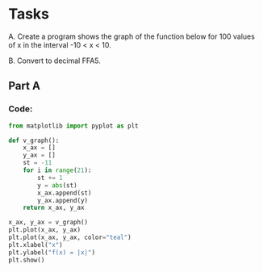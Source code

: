 # Tasks
A. Create a program shows the graph of the function below for 100 values of x in the interval -10 < x < 10.

B. Convert to decimal FFA5.

## Part A

### Code:

```.py
from matplotlib import pyplot as plt

def v_graph():
    x_ax = []
    y_ax = []
    st = -11
    for i in range(21):
        st += 1
        y = abs(st)
        x_ax.append(st)
        y_ax.append(y)
    return x_ax, y_ax

x_ax, y_ax = v_graph()
plt.plot(x_ax, y_ax)
plt.plot(x_ax, y_ax, color="teal")
plt.xlabel("x")
plt.ylabel("f(x) = |x|")
plt.show()
```
